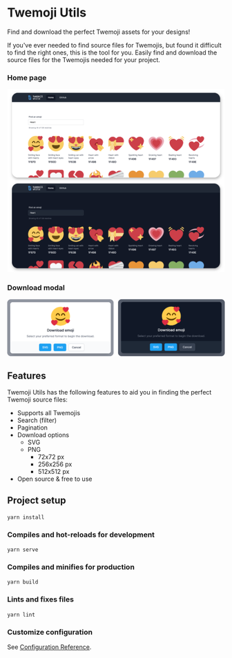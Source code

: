 # Twemoji Utils

Find and download the perfect Twemoji assets for your designs!

If you've ever needed to find source files for Twemojis, but found it difficult to find the right ones, this is the tool for you. Easily find and download the source files for the Twemojis needed for your project.

### Home page
![Project showcase](readme-demonstration.png)

### Download modal
![Project showcase](readme-modal.png)

## Features

Twemoji Utils has the following features to aid you in finding the perfect Twemoji source files:

- Supports all Twemojis
- Search (filter)
- Pagination
- Download options
  - SVG
  - PNG
    - 72x72 px
    - 256x256 px
    - 512x512 px
- Open source & free to use


## Project setup
```
yarn install
```

### Compiles and hot-reloads for development
```
yarn serve
```

### Compiles and minifies for production
```
yarn build
```

### Lints and fixes files
```
yarn lint
```

### Customize configuration
See [Configuration Reference](https://cli.vuejs.org/config/).
